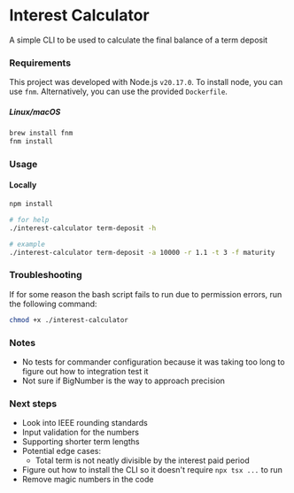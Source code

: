 # Interest Calculator

A simple CLI to be used to calculate the final balance of a term deposit

### Requirements
This project was developed with Node.js `v20.17.0`. To install node, you can use
`fnm`. Alternatively, you can use the provided `Dockerfile`.

##### Linux/macOS
```bash
brew install fnm
fnm install
```
### Usage
#### Locally
```bash
npm install

# for help
./interest-calculator term-deposit -h

# example
./interest-calculator term-deposit -a 10000 -r 1.1 -t 3 -f maturity 
```

### Troubleshooting
If for some reason the bash script fails to run due to permission errors, run
the following command:

```bash
chmod +x ./interest-calculator
```

### Notes
- No tests for commander configuration because it was taking too long to figure
out how to integration test it
- Not sure if BigNumber is the way to approach precision

### Next steps
- Look into IEEE rounding standards
- Input validation for the numbers
- Supporting shorter term lengths
- Potential edge cases:
    - Total term is not neatly divisible by the interest paid period
- Figure out how to install the CLI so it doesn't require `npx tsx ...` to run
- Remove magic numbers in the code

